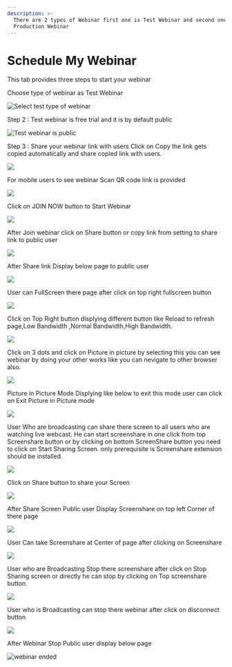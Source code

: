 ```yaml
---
description: >-
  There are 2 types of Webinar first one is Test Webinar and second one is
  Production Webinar
---
```


# Schedule My Webinar

This tab provides three steps to start your webinar

Choose type of webinar as Test Webinar

![Select test type of webinar](../.gitbook/assets/step-_webinar.PNG)

Step 2 : Test webinar is free trial and it is by default public

![Test webinar is public ](../.gitbook/assets/test_step_2.PNG)

Step 3 : Share your webinar link with users Click on Copy the link gets copied automatically and share copied link with users.

![](../.gitbook/assets/image%20%2837%29.png)

For mobile users to see webinar Scan QR code link is provided

![](../.gitbook/assets/image%20%28214%29.png)

Click on JOIN NOW button to Start Webinar

![](../.gitbook/assets/image%20%2877%29.png)

After Join webinar click on Share button or copy link from setting to share link to public user

![](../.gitbook/assets/image%20%28123%29.png)

After Share link Display below page to public user

![](../.gitbook/assets/image%20%2876%29.png)

User can FullScreen there page after click on top right fullscreen button

![](../.gitbook/assets/image%20%283%29.png)

  
Click on Top Right button displying different button like Reload to refresh page,Low Bandwidth ,Normal Bandwidth,High Bandwidth.

![](../.gitbook/assets/image%20%28162%29.png)

Click on  3 dots and click on Picture in picture by selecting this you can see webinar by doing your other works like you can nevigate to other browser also.

![](../.gitbook/assets/image%20%2887%29.png)

Picture in Picture Mode Displying like below to exit this mode user can click on Exit Picture in Picture mode

![](../.gitbook/assets/image%20%28157%29.png)

User Who are broadcasting can share there screen to all users who are watching live webcast. He can start screenshare in one click from top Screenshare button or by clicking on bottom ScreenShare button you need to click on Start Sharing Screen. only prerequisite is Screenshare extension should be installed.

![](../.gitbook/assets/image%20%28146%29.png)

Click on Share button to share your Screen

![](../.gitbook/assets/image%20%28110%29.png)

After Share Screen Public user Display Screenshare on top left Corner of there page 

![](../.gitbook/assets/image%20%2856%29.png)

User Can take Screenshare at Center of page after clicking on Screenshare 

![](../.gitbook/assets/image%20%2885%29.png)

User who are Broadcasting Stop there screenshare after click on Stop Sharing screen or directly he can stop by clicking on Top screenshare button.

![](../.gitbook/assets/image%20%282%29.png)

User who is Broadcasting can stop there webinar after click on disconnect button

![](../.gitbook/assets/image%20%2848%29.png)

After Webinar Stop Public user display below page

![webinar ended](../.gitbook/assets/image%20%28168%29.png)









